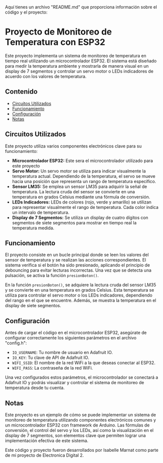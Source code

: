 Aquí tienes un archivo "README.md" que proporciona información sobre el código y el proyecto:

# Proyecto de Monitoreo de Temperatura con ESP32

Este proyecto implementa un sistema de monitoreo de temperatura en tiempo real utilizando un microcontrolador ESP32. El sistema está diseñado para medir la temperatura ambiente y mostrarla de manera visual en un display de 7 segmentos y controlar un servo motor o LEDs indicadores de acuerdo con los valores de temperatura. 

## Contenido

- [Circuitos Utilizados](#circuitos-utilizados)
- [Funcionamiento](#funcionamiento)
- [Configuración](#configuración)
- [Notas](#notas)

## Circuitos Utilizados

Este proyecto utiliza varios componentes electrónicos clave para su funcionamiento:

- **Microcontrolador ESP32:** Este sera el microcontrolador utilizado para este proyecto
- **Servo Motor:** Un servo motor se utiliza para indicar visualmente la temperatura actual. Dependiendo de la temperatura, el servo se mueve hacia una posición que representa un rango de temperatura específico.
- **Sensor LM35:** Se emplea un sensor LM35 para adquirir la señal de temperatura. La lectura cruda del sensor se convierte en una temperatura en grados Celsius mediante una fórmula de conversión.
- **LEDs Indicadores:** LEDs de colores (rojo, verde y amarillo) se utilizan para representar visualmente el rango de temperatura. Cada color indica un intervalo de temperatura.
- **Display de 7 Segmentos:** Se utiliza un display de cuatro dígitos con segmentos de siete segmentos para mostrar en tiempo real la temperatura medida.

## Funcionamiento

El proyecto consiste en un bucle principal donde se leen los valores del sensor de temperatura y se realizan las acciones correspondientes. El sistema verifica si el botón ha sido presionado, aplicando el principio de debouncing para evitar lecturas incorrectas. Una vez que se detecta una pulsación, se activa la función `presionBoton()`.

En la función `presionBoton()`, se adquiere la lectura cruda del sensor LM35 y se convierte en una temperatura en grados Celsius. Esta temperatura se utiliza para controlar el servo motor o los LEDs indicadores, dependiendo del rango en el que se encuentre. Además, se muestra la temperatura en el display de siete segmentos.

## Configuración

Antes de cargar el código en el microcontrolador ESP32, asegúrate de configurar correctamente los siguientes parámetros en el archivo "config.h":

- `IO_USERNAME`: Tu nombre de usuario en Adafruit IO.
- `IO_KEY`: Tu clave de API de Adafruit IO.
- `WIFI_SSID`: El nombre de la red WiFi a la que deseas conectar al ESP32.
- `WIFI_PASS`: La contraseña de la red WiFi.

Una vez configurados estos parámetros, el microcontrolador se conectará a Adafruit IO y podrás visualizar y controlar el sistema de monitoreo de temperatura desde tu cuenta.

## Notas

Este proyecto es un ejemplo de cómo se puede implementar un sistema de monitoreo de temperatura utilizando componentes electrónicos comunes y un microcontrolador ESP32 con framework de Arduino. Las fórmulas de conversión, el control del servo y los LEDs, así como la visualización en el display de 7 segmentos, son elementos clave que permiten lograr una implementación efectiva de este sistema.

Este código y proyecto fueron desarrollados por Isabelle Marnat como parte de mi proyecto de Electronica Digital 2. 

